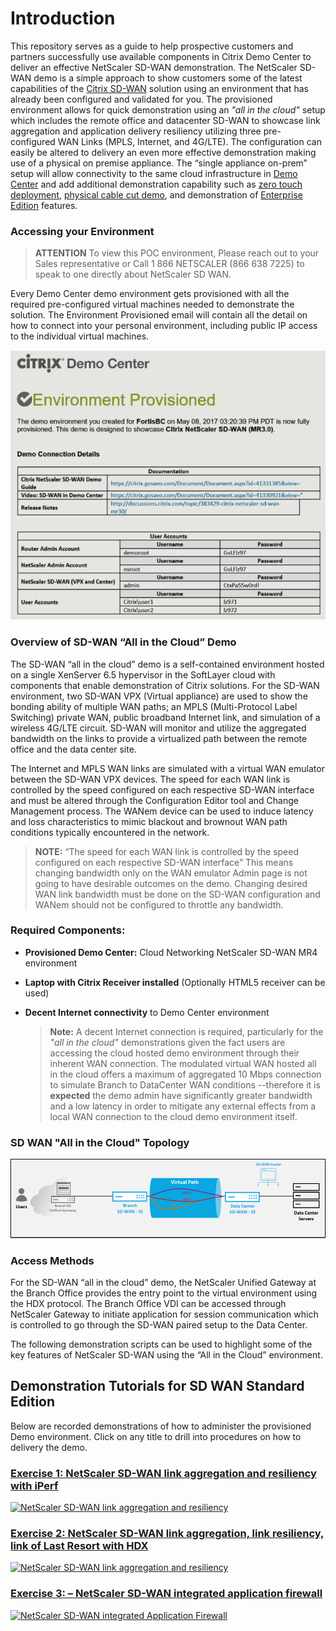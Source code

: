 # Introduction 

This repository serves as a guide to help prospective customers and partners successfully use available components in Citrix Demo Center to deliver an effective NetScaler SD-WAN demonstration. The NetScaler SD-WAN demo is a simple approach to show customers some of the latest capabilities of the [Citrix SD-WAN](https://www.citrix.com/products/netscaler-sd-wan/) solution using an environment that has already been configured and validated for you. The provisioned environment allows for quick demonstration using an *"all in the cloud”* setup which includes the remote office and datacenter SD-WAN to showcase link aggregation and application delivery resiliency utilizing three pre-configured WAN Links (MPLS, Internet, and 4G/LTE). The configuration can easily be altered to delivery an even more effective demonstration making use of a physical on premise appliance. The “single appliance on-prem” setup will allow connectivity to the same cloud infrastructure in [Demo Center](demo.citrix.com) and add additional demonstration capability such as [zero touch deployment](https://docs.citrix.com/en-us/netscaler-sd-wan/9-1/zero-touch-deployment-service.html), [physical cable cut demo](https://www.youtube.com/watch?v=Ts4b3JJACKI), and demonstration of [Enterprise Edition](https://www.citrix.com/products/netscaler-sd-wan/netscaler-data-sheet.html) features.

### Accessing your Environment

>**ATTENTION** To view this POC environment, Please reach out to your Sales representative or Call 1 866 NETSCALER (866 638 7225) to speak to one directly about NetScaler SD WAN. 

Every Demo Center demo environment gets provisioned with all the required pre-configured virtual machines needed to demonstrate the solution.  The Environment Provisioned email will contain all the detail on how to connect into your personal environment, including public IP access to the individual virtual machines.

![provision email](./images/provision-details.png)

### Overview of SD-WAN “All in the Cloud” Demo

The SD-WAN “all in the cloud” demo is a self-contained environment hosted on a single XenServer 6.5 hypervisor in the SoftLayer cloud with components that enable demonstration of Citrix solutions. For the SD-WAN environment, two SD-WAN VPX (Virtual appliance) are used to show the bonding ability of multiple WAN paths; an MPLS (Multi-Protocol Label Switching) private WAN, public broadband Internet link, and simulation of a wireless 4G/LTE circuit. SD-WAN will monitor and utilize the aggregated bandwidth on the links to provide a virtualized path between the remote office and the data center site.

The Internet and MPLS WAN links are simulated with a virtual WAN emulator between the SD-WAN VPX devices.  The speed for each WAN link is controlled by the speed configured on each respective SD-WAN interface and must be altered through the Configuration Editor tool and Change Management process.  The WANem device can be used to induce latency and loss characteristics to mimic blackout and brownout WAN path conditions typically encountered in the network.

>**NOTE:** “The speed for each WAN link is controlled by the speed configured on each respective SD-WAN interface” This means changing bandwidth only on the WAN emulator Admin page is not going to have desirable outcomes on the demo. Changing desired WAN link bandwidth must be done on the SD-WAN configuration and WANem should not be configured to throttle any bandwidth.

### Required Components:

* **Provisioned Demo Center:** Cloud Networking NetScaler SD-WAN MR4 environment
* **Laptop with Citrix Receiver installed** (Optionally HTML5 receiver can be used)
* **Decent Internet connectivity** to Demo Center environment

  >**Note:** A decent Internet connection is required, particularly for the *"all in the cloud"* demonstrations given the fact users are accessing the cloud hosted demo environment through their inherent WAN connection. The modulated virtual WAN hosted all in the cloud offers a maximum of aggregated 10 Mbps connection to simulate Branch to DataCenter WAN conditions --therefore it is **expected** the demo admin have significantly greater bandwidth and a low latency in order to mitigate any external effects from a local WAN connection to the cloud demo environment itself. 

### SD WAN "All in the Cloud" Topology 

![All in the Cloud Topology](./images/topology.png)

### Access Methods

For the SD-WAN “all in the cloud” demo, the NetScaler Unified Gateway at the Branch Office provides the entry point to the virtual environment using the HDX protocol. The Branch Office VDI can be accessed through NetScaler Gateway to initiate application for session communication which is controlled to go through the SD-WAN paired setup to the Data Center.

The following demonstration scripts can be used to highlight some of the key features of NetScaler SD-WAN using the “All in the Cloud” environment.

## Demonstration Tutorials for SD WAN Standard Edition 

Below are recorded demonstrations of how to administer the provisioned Demo environment. Click on any title to drill into procedures on how to delivery the demo.

### [Exercise 1: NetScaler SD-WAN link aggregation and resiliency with iPerf](./Exercise-1)

[![NetScaler SD-WAN link aggregation and resiliency](https://img.youtube.com/vi/ohr9u6fCjuc/0.jpg)](https://www.youtube.com/watch?v=ohr9u6fCjuc "Virtual Cable Cut Demo with iPerf")

### [Exercise 2: NetScaler SD-WAN link aggregation, link resiliency, link of Last Resort with HDX](./Exercise-2)

[![NetScaler SD-WAN link aggregation and resiliency](https://img.youtube.com/vi/RtR_8pRyaZc/0.jpg)](https://www.youtube.com/watch?v=RtR_8pRyaZc "Virtual Cable Cut Demo with HDX")

### [Exercise 3: – NetScaler SD-WAN integrated application firewall ](./Exercise-3)

[![NetScaler SD-WAN integrated Application Firewall](https://img.youtube.com/vi/0rZGgmiUyns/0.jpg)](https://www.youtube.com/watch?v=0rZGgmiUyns "Application Firewall")







